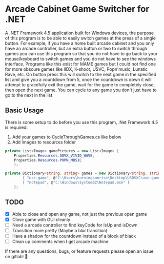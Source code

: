 # Arcade Cabinet Game Switcher for .NET

A .NET Framework 4.5 application built for Windows devices, the purpose of this program is to be able to easily switch games at the press of a single button. For example, if you have a home built arcade cabinet and you only have an arcade controller, but an extra button or two to switch through games you can use this program so that you do not have to go back to your mouse/keyboard to switch games and you do not have to see the windows interface. Programs like this exist for MAME games but I could not find one for more obscure games like IIDX, K-shoot, USVC, Popn'music, Lunatic Rave, etc. On button press this will switch to the next game in the specified list and give you a countdown from 5, once the countdown is down it will attempt to gracefully exit the game, wait for the game to completely close, then open the next game. You can cycle to any game you don't just have to go to the next in the list.

## Basic Usage

There is some setup to do before you use this program, .Net Framework 4.5 is required.

1. Add your games to CycleThroughGames.cs like below
2. Add Images to resources folder

```cs
private List<Image> gamePictures = new List<Image> {
    Properties.Resources.SDVX_VIVID_WAVE,
    Properties.Resources.POPN_MUSIC
    };

private Dictionary<string, string> games = new Dictionary<string, string> {
        { "usc-game", @"C:\Users\burningsunrise\Desktop\USDVXC\usc-game.exe" },
        { "notepad", @"C:\Windows\System32\Notepad.exe" }
    };
```


## TODO

- [x] Able to close and open any game, not just the previous open game
- [x] Close game with GUI cleanly
- [ ] Need a arcade controller to find keyCode for IsUp and isDown
- [ ] Transition more pretty (Maybe a blur transition)
- [ ] Have a shadow for the countdown instead of a block of black
- [ ] Clean up comments when I get arcade machine

If there are any questions, bugs, or feature requests please open an issue on gitlab! :dog:
